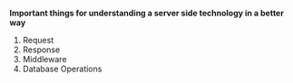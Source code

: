 **Important things for understanding a server side technology in a better way**

1. Request
2. Response
3. Middleware
4. Database Operations